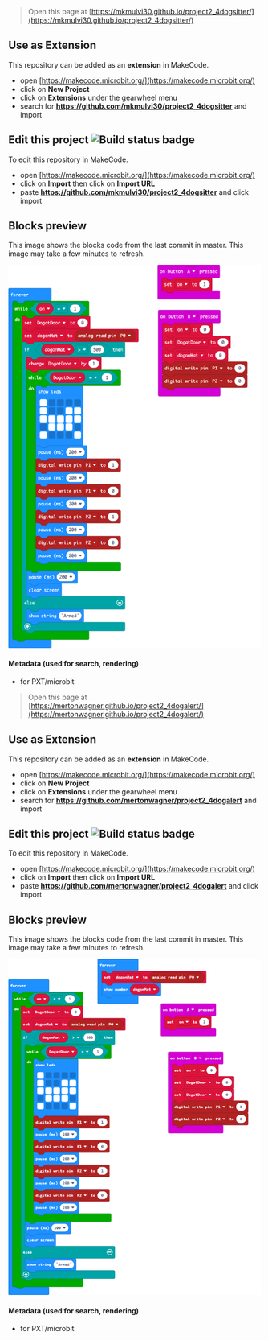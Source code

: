 
> Open this page at [https://mkmulvi30.github.io/project2_4dogsitter/](https://mkmulvi30.github.io/project2_4dogsitter/)

## Use as Extension

This repository can be added as an **extension** in MakeCode.

* open [https://makecode.microbit.org/](https://makecode.microbit.org/)
* click on **New Project**
* click on **Extensions** under the gearwheel menu
* search for **https://github.com/mkmulvi30/project2_4dogsitter** and import

## Edit this project ![Build status badge](https://github.com/mkmulvi30/project2_4dogsitter/workflows/MakeCode/badge.svg)

To edit this repository in MakeCode.

* open [https://makecode.microbit.org/](https://makecode.microbit.org/)
* click on **Import** then click on **Import URL**
* paste **https://github.com/mkmulvi30/project2_4dogsitter** and click import

## Blocks preview

This image shows the blocks code from the last commit in master.
This image may take a few minutes to refresh.

![A rendered view of the blocks](https://github.com/mkmulvi30/project2_4dogsitter/raw/master/.github/makecode/blocks.png)

#### Metadata (used for search, rendering)

* for PXT/microbit
<script src="https://makecode.com/gh-pages-embed.js"></script><script>makeCodeRender("{{ site.makecode.home_url }}", "{{ site.github.owner_name }}/{{ site.github.repository_name }}");</script>



> Open this page at [https://mertonwagner.github.io/project2_4dogalert/](https://mertonwagner.github.io/project2_4dogalert/)

## Use as Extension

This repository can be added as an **extension** in MakeCode.

* open [https://makecode.microbit.org/](https://makecode.microbit.org/)
* click on **New Project**
* click on **Extensions** under the gearwheel menu
* search for **https://github.com/mertonwagner/project2_4dogalert** and import

## Edit this project ![Build status badge](https://github.com/mertonwagner/project2_4dogalert/workflows/MakeCode/badge.svg)

To edit this repository in MakeCode.

* open [https://makecode.microbit.org/](https://makecode.microbit.org/)
* click on **Import** then click on **Import URL**
* paste **https://github.com/mertonwagner/project2_4dogalert** and click import

## Blocks preview

This image shows the blocks code from the last commit in master.
This image may take a few minutes to refresh.

![A rendered view of the blocks](https://github.com/mertonwagner/project2_4dogalert/raw/master/.github/makecode/blocks.png)

#### Metadata (used for search, rendering)

* for PXT/microbit
<script src="https://makecode.com/gh-pages-embed.js"></script><script>makeCodeRender("{{ site.makecode.home_url }}", "{{ site.github.owner_name }}/{{ site.github.repository_name }}");</script>
